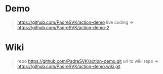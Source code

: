 # Demo

> https://github.com/PadreSVK/action-demo
> live coding => https://github.com/PadreSVK/action-demo-2


# Wiki
> repo https://github.com/PadreSVK/action-demo.git
url to wiki repo => https://github.com/PadreSVK/action-demo.wiki.git